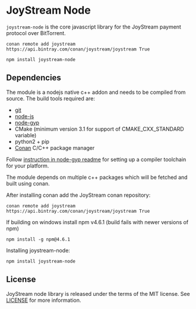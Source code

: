 # JoyStream Node

`joystream-node` is the core javascript library for the JoyStream payment protocol over BitTorrent.

```
conan remote add joystream https://api.bintray.com/conan/joystream/joystream True

npm install joystream-node
```

## Dependencies
The module is a nodejs native c++ addon and needs to be compiled from source. The build tools required are:

- [git](https://git-scm.com/)
- [node-js](https://nodejs.org)
- [node-gyp](https://github.com/nodejs/node-gyp)
- CMake (minimum version 3.1 for support of CMAKE_CXX_STANDARD variable)
- python2 + pip
- [Conan](https://www.conan.io/downloads) C/C++ package manager

Follow [instruction in node-gyp readme](https://github.com/nodejs/node-gyp) for setting up a compiler toolchain for your platform.

The module depends on multiple c++ packages which will be fetched and built using conan.

After installing conan add the JoyStream conan repository:
```
conan remote add joystream https://api.bintray.com/conan/joystream/joystream True
```

If building on windows install npm v4.6.1 (build fails with newer versions of npm)
```
npm install -g npm@4.6.1
```


Installing joystream-node:
```
npm install joystream-node
```

## License

JoyStream node library is released under the terms of the MIT license.
See [LICENSE](LICENCE) for more information.
